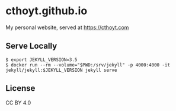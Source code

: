 # cthoyt.github.io

My personal website, served at https://cthoyt.com

## Serve Locally

```shell
$ export JEKYLL_VERSION=3.5
$ docker run --rm --volume="$PWD:/srv/jekyll" -p 4000:4000 -it jekyll/jekyll:$JEKYLL_VERSION jekyll serve
```

## License

CC BY 4.0
